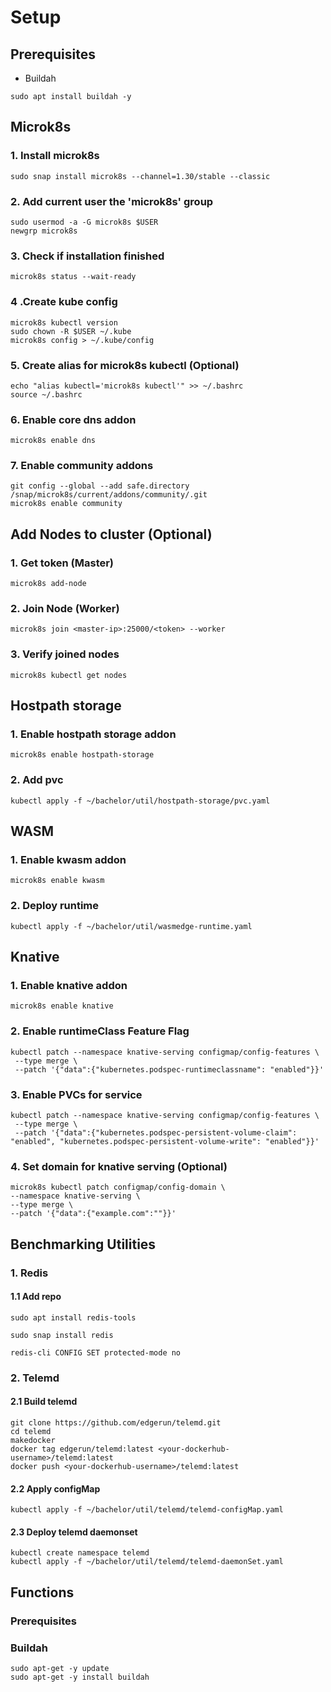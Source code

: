 # Setup

## Prerequisites

- Buildah

`sudo apt install buildah -y`


## Microk8s 

### 1. Install microk8s

`sudo snap install microk8s --channel=1.30/stable --classic`

### 2. Add current user the 'microk8s' group 
```
sudo usermod -a -G microk8s $USER
newgrp microk8s
```
### 3. Check if installation finished
`microk8s status --wait-ready`

### 4 .Create kube config
```
microk8s kubectl version
sudo chown -R $USER ~/.kube
microk8s config > ~/.kube/config
```

### 5. Create alias for microk8s kubectl (Optional)
```
echo "alias kubectl='microk8s kubectl'" >> ~/.bashrc
source ~/.bashrc
```

### 6. Enable core dns addon
`microk8s enable dns`

### 7. Enable community addons
```
git config --global --add safe.directory /snap/microk8s/current/addons/community/.git
microk8s enable community
```

## Add Nodes to cluster (Optional)

### 1. Get token (Master)
`microk8s add-node`

### 2. Join Node (Worker)
`microk8s join <master-ip>:25000/<token> --worker`

### 3. Verify joined nodes
`microk8s kubectl get nodes`


## Hostpath storage

### 1. Enable hostpath storage addon
`microk8s enable hostpath-storage`

### 2. Add pvc
`kubectl apply -f ~/bachelor/util/hostpath-storage/pvc.yaml`


## WASM

### 1. Enable kwasm addon
`microk8s enable kwasm`

### 2. Deploy runtime

`kubectl apply -f ~/bachelor/util/wasmedge-runtime.yaml`

## Knative

### 1. Enable knative addon
`microk8s enable knative`

### 2. Enable runtimeClass Feature Flag
```
kubectl patch --namespace knative-serving configmap/config-features \
 --type merge \
 --patch '{"data":{"kubernetes.podspec-runtimeclassname": "enabled"}}'
```

### 3. Enable PVCs for service
```
kubectl patch --namespace knative-serving configmap/config-features \
 --type merge \
 --patch '{"data":{"kubernetes.podspec-persistent-volume-claim": "enabled", "kubernetes.podspec-persistent-volume-write": "enabled"}}'
```

### 4. Set domain for knative serving (Optional)
```
microk8s kubectl patch configmap/config-domain \
--namespace knative-serving \
--type merge \
--patch '{"data":{"example.com":""}}'
```

## Benchmarking Utilities

### 1. Redis

#### 1.1 Add repo
```
sudo apt install redis-tools

sudo snap install redis

redis-cli CONFIG SET protected-mode no
```


### 2. Telemd

#### 2.1 Build telemd
```
git clone https://github.com/edgerun/telemd.git
cd telemd
makedocker
docker tag edgerun/telemd:latest <your-dockerhub-username>/telemd:latest
docker push <your-dockerhub-username>/telemd:latest
```

#### 2.2 Apply configMap
`kubectl apply -f ~/bachelor/util/telemd/telemd-configMap.yaml`

#### 2.3 Deploy telemd daemonset

```
kubectl create namespace telemd
kubectl apply -f ~/bachelor/util/telemd/telemd-daemonSet.yaml
```

## Functions

### Prerequisites

### Buildah
```
sudo apt-get -y update
sudo apt-get -y install buildah
```


